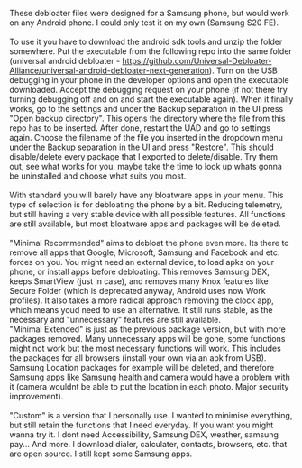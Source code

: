 These debloater files were designed for a Samsung phone, but would work on any Android phone. I could only test it on my own (Samsung S20 FE).
\
\
To use it you have to download the android sdk tools and unzip the folder somewhere. Put the executable from the following repo into the same folder (universal android debloater - https://github.com/Universal-Debloater-Alliance/universal-android-debloater-next-generation). Turn on the USB debugging in your phone in the developer options and open the executable downloaded. Accept the debugging request on your phone (if not there try turning debugging off and on and start the executable again). When it finally works, go to the settings and under the Backup separation in the UI press "Open backup directory". This opens the directory where the file from this repo has to be inserted. After done, restart the UAD and go to settings again. Choose the filename of the file you inserted in the dropdown menu under the Backup separation in the UI and press "Restore". This should disable/delete every package that I exported to delete/disable.
Try them out, see what works for you, maybe take the time to look up whats gonna be uninstalled and choose what suits you most.
\
\
With standard you will barely have any bloatware apps in your menu. This type of selection is for debloating the phone by a bit. Reducing telemetry, but still having a very stable device with all possible features. All functions are still available, but most bloatware apps and packages will be deleted.
\
\
"Minimal Recommended" aims to debloat the phone even more. Its there to remove all apps that Google, Microsoft, Samsung and Facebook and etc. forces on you. You might need an external device, to load apks on your phone, or install apps before debloating. This removes Samsung DEX, keeps SmartView (just in case), and removes many Knox features like Secure Folder (which is deprecated anyway, Android uses now Work profiles). It also takes a more radical approach removing the clock app, which means youd need to use an alternative. It still runs stable, as the necessary and "unnecessary" features are still available.
\
"Minimal Extended" is just as the previous package version, but with more packages removed. Many unnecessary apps will be gone, some functions might not work but the most necessary functions will work. This includes the packages for all browsers (install your own via an apk from USB). Samsung Location packages for example will be deleted, and therefore Samsung apps like Samsung health and camera would have a problem with it (camera wouldnt be able to put the location in each photo. Major security improvement). 
\
\
"Custom" is a version that I personally use. I wanted to minimise everything, but still retain the functions that I need everyday. If you want you might wanna try it. I dont need Accessibility, Samsung DEX, weather, samsung pay... And more. I download dialer, calculater, contacts, browsers, etc. that are open source. I still kept some Samsung apps.
